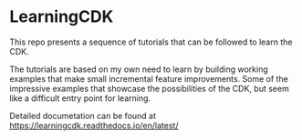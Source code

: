 # LearningCDK

This repo presents a sequence of tutorials that can be followed to learn the CDK.

The tutorials are based on my own need to learn by building working examples that make small incremental
feature improvements. Some of the impressive examples that showcase the possibilities of the CDK, but seem like
a difficult entry point for learning.

Detailed documetation can be found at https://learningcdk.readthedocs.io/en/latest/
